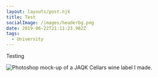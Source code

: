 ```yaml
---
layout: layouts/post.njk
title: Test
socialImage: /images/headerbg.png
date: 2019-06-22T21:11:23.982Z
tags:
  - University
---
```

Testing

![Photoshop mock-up of a JAQK Cellars wine label I made.](/images/jaqk.jpg "JAQK Cellars Wine Label")
